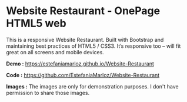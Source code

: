 # Website Restaurant - OnePage HTML5 web

This is a responsive Website Restaurant. Built with Bootstrap and maintaining best practices of HTML5 / CSS3. It’s responsive too – will fit great on all screens and mobile devices.

**Demo :** https://estefaniamarloz.github.io/Website-Restaurant

**Code :** https://github.com/EstefaniaMarloz/Website-Restaurant

**Images :** The images are only for demonstration purposes. I don't have permission to share those images.
